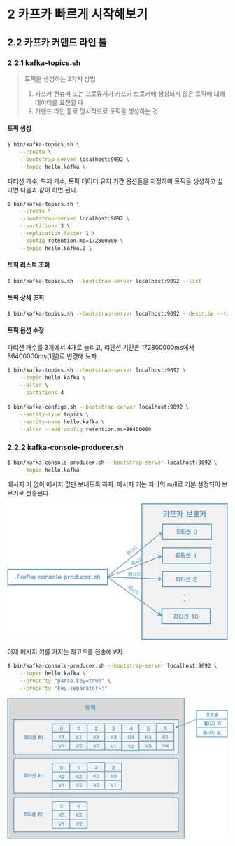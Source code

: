 # 2 카프카 빠르게 시작해보기

## 2.2 카프카 커맨드 라인 툴

### 2.2.1 kafka-topics.sh

> 토픽을 생성하는 2가지 방법
>
> 1. 카프카 컨슈머 또는 프로듀서가 카프카 브로커에 생성되지 않은 토픽에 대해 데이터를 요청할 때
> 2. 커맨드 라인 툴로 명시적으로 토픽을 생성하는 것



#### 토픽 생성

```sh
$ bin/kafka-topics.sh \
	--create \
	--bootstrap-server localhost:9092 \
	--topic hello.kafka \
```

파티션 개수, 복제 개수, 토픽 데이터 유지 기간 옵션들을 지정하여 토픽을 생성하고 싶다면 다음과 같이 하면 된다.

```sh
$ bin/kafka-topics.sh \
	--create \
	--bootstrap-server localhost:9092 \
	--partitions 3 \
	--replication-factor 1 \
	--config retention.ms=172800000 \
	--topic hello.kafka.2 \
```



#### 토픽 리스트 조회

```sh
$ bin/kafka-topics.sh --bootstrap-server localhost:9092 --list
```



#### 토픽 상세 조회

```sh
$ bin/kafka-topics.sh --bootstrap-server localhost:9092 --describe --topic hello.kafka.2
```



#### 토픽 옵션 수정

파티션 개수를 3개에서 4개로 늘리고, 리텐션 기간은 172800000ms에서 86400000ms(1일)로 변경해 보자.

```sh
$ bin/kafka-topics.sh --bootstrap-server localhost:9092 \
	--topic hello.kafka \
	--alter \
	--partitions 4
	
$ bin/kafka-configs.sh --bootstrap-server localhost:9092 \
	--entity-type topics \
	--entity-name hello.kafka \
	--alter --add-config retention.ms=86400000
```



### 2.2.2 kafka-console-producer.sh

```sh
$ bin/kafka-console-producer.sh --bootstrap-server localhost:9092 \
	--topic hello.kafka
```

메시지 키 없이 메시지 값만 보내도록 하자. 메시지 키는 자바의 null로 기본 설정되어 브로커로 전송된다.



<img src="images/image-20210512214502584.png" alt="image-20210512214502584" style="zoom:67%;" />





이제 메시지 키를 가지는 레코드를 전송해보자.

```sh
$ bin/kafka-console-producer.sh --bootstrap-server localhost:9092 \
	--topic hello.kafka \
	--property "parse.key=true" \
	--property "key.separator=:"
```



<img src="images/image-20210512215624637.png" alt="image-20210512215624637" style="zoom:67%;" />











